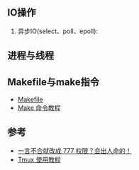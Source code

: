 ## IO操作
1. 异步IO(select、poll、epoll):

## 进程与线程


## Makefile与make指令

- [Makefile](https://gist.github.com/isaacs/62a2d1825d04437c6f08)
- [Make 命令教程](http://www.ruanyifeng.com/blog/2015/02/make.html)


## 参考

- [一言不合就改成 777 权限？会出人命的！](https://juejin.im/post/5bad92cd6fb9a05cde1d6076)
- [Tmux 使用教程](http://www.ruanyifeng.com/blog/2019/10/tmux.html)

